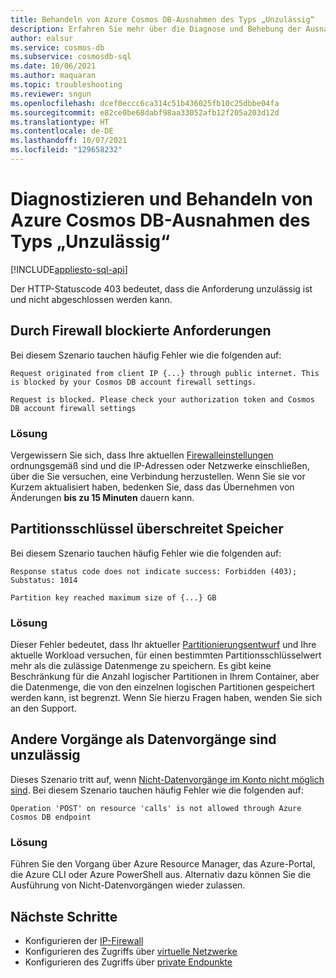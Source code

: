 ```yaml
---
title: Behandeln von Azure Cosmos DB-Ausnahmen des Typs „Unzulässig“
description: Erfahren Sie mehr über die Diagnose und Behebung der Ausnahme „Unzulässig“.
author: ealsur
ms.service: cosmos-db
ms.subservice: cosmosdb-sql
ms.date: 10/06/2021
ms.author: maquaran
ms.topic: troubleshooting
ms.reviewer: sngun
ms.openlocfilehash: dcef0eccc6ca314c51b436025fb10c25dbbe04fa
ms.sourcegitcommit: e82ce0be68dabf98aa33052afb12f205a203d12d
ms.translationtype: HT
ms.contentlocale: de-DE
ms.lasthandoff: 10/07/2021
ms.locfileid: "129658232"
---
```

# <a name="diagnose-and-troubleshoot-azure-cosmos-db-forbidden-exceptions"></a>Diagnostizieren und Behandeln von Azure Cosmos DB-Ausnahmen des Typs „Unzulässig“
[!INCLUDE[appliesto-sql-api](../includes/appliesto-sql-api.md)]

Der HTTP-Statuscode 403 bedeutet, dass die Anforderung unzulässig ist und nicht abgeschlossen werden kann.

## <a name="firewall-blocking-requests"></a>Durch Firewall blockierte Anforderungen
Bei diesem Szenario tauchen häufig Fehler wie die folgenden auf:

```
Request originated from client IP {...} through public internet. This is blocked by your Cosmos DB account firewall settings.
```

```
Request is blocked. Please check your authorization token and Cosmos DB account firewall settings
```

### <a name="solution"></a>Lösung
Vergewissern Sie sich, dass Ihre aktuellen [Firewalleinstellungen](../how-to-configure-firewall.md) ordnungsgemäß sind und die IP-Adressen oder Netzwerke einschließen, über die Sie versuchen, eine Verbindung herzustellen.
Wenn Sie sie vor Kurzem aktualisiert haben, bedenken Sie, dass das Übernehmen von Änderungen **bis zu 15 Minuten** dauern kann.

## <a name="partition-key-exceeding-storage"></a>Partitionsschlüssel überschreitet Speicher
Bei diesem Szenario tauchen häufig Fehler wie die folgenden auf:

```
Response status code does not indicate success: Forbidden (403); Substatus: 1014
```

```
Partition key reached maximum size of {...} GB
```

### <a name="solution"></a>Lösung
Dieser Fehler bedeutet, dass Ihr aktueller [Partitionierungsentwurf](../partitioning-overview.md#logical-partitions) und Ihre aktuelle Workload versuchen, für einen bestimmten Partitionsschlüsselwert mehr als die zulässige Datenmenge zu speichern. Es gibt keine Beschränkung für die Anzahl logischer Partitionen in Ihrem Container, aber die Datenmenge, die von den einzelnen logischen Partitionen gespeichert werden kann, ist begrenzt. Wenn Sie hierzu Fragen haben, wenden Sie sich an den Support.

## <a name="non-data-operations-are-not-allowed"></a>Andere Vorgänge als Datenvorgänge sind unzulässig
Dieses Szenario tritt auf, wenn [Nicht-Datenvorgänge im Konto nicht möglich sind](../how-to-restrict-user-data.md#disallow-the-execution-of-non-data-operations). Bei diesem Szenario tauchen häufig Fehler wie die folgenden auf:

```
Operation 'POST' on resource 'calls' is not allowed through Azure Cosmos DB endpoint
```

### <a name="solution"></a>Lösung
Führen Sie den Vorgang über Azure Resource Manager, das Azure-Portal, die Azure CLI oder Azure PowerShell aus. Alternativ dazu können Sie die Ausführung von Nicht-Datenvorgängen wieder zulassen.

## <a name="next-steps"></a>Nächste Schritte
* Konfigurieren der [IP-Firewall](../how-to-configure-firewall.md)
* Konfigurieren des Zugriffs über [virtuelle Netzwerke](../how-to-configure-vnet-service-endpoint.md)
* Konfigurieren des Zugriffs über [private Endpunkte](../how-to-configure-private-endpoints.md)
